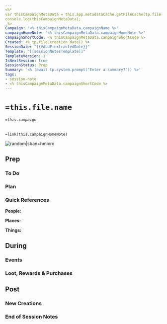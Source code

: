 ```yaml
---
<%*
var thisCampaignMetaData = this.app.metadataCache.getFileCache(tp.file.find_tfile("{{VALUE:'thisCampaignHomeNote}}"))?.frontmatter || {};'
console.log(thisCampaignMetaData);
_%>
Campaign: "<% thisCampaignMetaData.campaignName %>"
campaignHomeNote: "<% thisCampaignMetaData.campaignHomeNote %>"
campaignShortCode: <% thisCampaignMetaData.campaignShortCode %>
Created: <% tp.file.creation_date() %>
SessionDate: "{{VALUE:extractedDate}}" 
Template: "[[sessionNotesTemplate]]"
TemplateVersion: 1
IsNextSession: true
SessionStatus: Prep
Summary: '<% (await tp.system.prompt("Enter a summary?")) %>'
tags:
- session-note
- <% thisCampaignMetaData.campaignShortCode %>
---
```


#  `=this.file.name`
###### `=this.campaign`

`=link(this.campaignHomeNote)`

![random|sban+hmicro](https://source.unsplash.com/random?abstract)

## Prep

### To Do


### Plan


### Quick References
**People:**


**Places:**


**Things:**



## During
### Events


### Loot, Rewards & Purchases


## Post
### New Creations


### End of Session Notes


